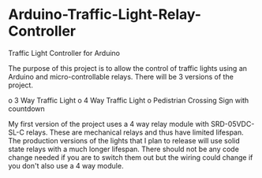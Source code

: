 # Arduino-Traffic-Light-Relay-Controller
Traffic Light Controller for Arduino

The purpose of this project is to allow the control of traffic lights using an
Arduino and micro-controllable relays.  There will be 3 versions of the project.

o 3 Way Traffic Light
o 4 Way Traffic Light
o Pedistrian Crossing Sign with countdown

My first version of the project uses a 4 way relay module with SRD-05VDC-SL-C relays.
These are mechanical relays and thus have limited lifespan.  The production versions
of the lights that I plan to release will use solid state relays with a much
longer lifespan.  There should not be any code change needed if you are to switch them
out but the wiring could change if you don't also use a 4 way module.

